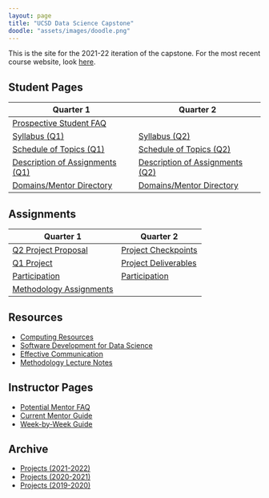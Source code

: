 ```yaml
---
layout: page
title: "UCSD Data Science Capstone"
doodle: "assets/images/doodle.png"
---
```


This is the site for the 2021-22 iteration of the capstone. For the most recent course website, look [here](https://dsc-capstone.github.io).

## Student Pages

|Quarter 1|Quarter 2|
|---|---|
|[Prospective Student FAQ](student/faq)||
|[Syllabus (Q1)](student/quarter-1-syllabus)|[Syllabus (Q2)](student/quarter-2-syllabus)|
|[Schedule of Topics (Q1)](student/quarter-1-schedule)|[Schedule of Topics (Q2)](student/quarter-2-schedule)|
|[Description of Assignments (Q1)](student/quarter-1-assignment-descriptions)|[Description of Assignments (Q2)](student/quarter-2-assignment-descriptions)|
|[Domains/Mentor Directory](student/quarter-1-domains)|[Domains/Mentor Directory](student/quarter-2-domains)|

## Assignments

|Quarter 1|Quarter 2|
|---|---|
|[Q2 Project Proposal](assignments/quarter-1-project-proposal)|[Project Checkpoints](assignments/quarter-2-checkpoints)|
|[Q1 Project](assignments/quarter-1-replication)|[Project Deliverables](assignments/quarter-2-project)|
|[Participation](assignments/quarter-1-participation)|[Participation](assignments/quarter-2-participation)|
|[Methodology Assignments](assignments/quarter-1-methodology)||

## Resources
* [Computing Resources](resources/computing)
* [Software Development for Data Science](resources/swdev)
* [Effective Communication](resources/communication)
* [Methodology Lecture Notes](resources/lecture_notes)

## Instructor Pages
* [Potential Mentor FAQ](instructor/faq)
* [Current Mentor Guide](instructor/current)
* [Week-by-Week Guide](instructor/week-by-week)

## Archive
* [Projects (2021-2022)](https://dsc-capstone.github.io/projects-2021-2022/)
* [Projects (2020-2021)](https://dsc-capstone.github.io/projects-2020-2021/)
* [Projects (2019-2020)](https://dsc-capstone.github.io/projects-2019-2020/)
